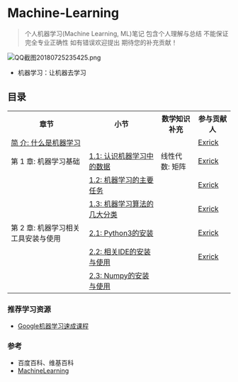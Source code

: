 # Machine-Learning
> 个人机器学习(Machine Learning, ML)笔记 包含个人理解与总结 不能保证完全专业正确性 如有错误欢迎提出 期待您的补充贡献！

![QQ截图20180725235425.png](https://i.loli.net/2018/07/25/5b589d4121cea.png)

- 机器学习：让机器去学习

## 目录

<table>
  <tr>
    <th>章节</th>
    <th>小节</th>
    <th>数学知识补充</th>
    <th>参与贡献人</th>
  </tr>
  <tr>
    <td><a href="https://github.com/Exrick/Machine-Learning/blob/master/%E7%AE%80%E4%BB%8B%20%E4%BB%80%E4%B9%88%E6%98%AF%E6%9C%BA%E5%99%A8%E5%AD%A6%E4%B9%A0/%E7%AE%80%E4%BB%8B%20%E4%BB%80%E4%B9%88%E6%98%AF%E6%9C%BA%E5%99%A8%E5%AD%A6%E4%B9%A0.md">简 介: 什么是机器学习</a></td>
    <td></td>
    <td></td>
    <td><a href="https://github.com/Exrick">Exrick</a></td>
  </tr>
  <tr>
    <td>第 1 章: 机器学习基础</td>
    <td><a href="https://github.com/Exrick/Machine-Learning/blob/master/1.%E6%9C%BA%E5%99%A8%E5%AD%A6%E4%B9%A0%E5%9F%BA%E7%A1%80/1.1%20%E8%AE%A4%E8%AF%86%E6%9C%BA%E5%99%A8%E5%AD%A6%E4%B9%A0%E4%B8%AD%E7%9A%84%E6%95%B0%E6%8D%AE/1.1%20%E8%AE%A4%E8%AF%86%E6%9C%BA%E5%99%A8%E5%AD%A6%E4%B9%A0%E4%B8%AD%E7%9A%84%E6%95%B0%E6%8D%AE.md">1.1: 认识机器学习中的数据</a></td>
    <td>线性代数: 矩阵</td>
    <td><a href="https://github.com/Exrick">Exrick</a></td>
  </tr>
  <tr>
    <td></td>
    <td><a href="https://github.com/Exrick/Machine-Learning/blob/master/1.%E6%9C%BA%E5%99%A8%E5%AD%A6%E4%B9%A0%E5%9F%BA%E7%A1%80/1.2%20%E6%9C%BA%E5%99%A8%E5%AD%A6%E4%B9%A0%E7%9A%84%E4%B8%BB%E8%A6%81%E4%BB%BB%E5%8A%A1/1.2%20%E6%9C%BA%E5%99%A8%E5%AD%A6%E4%B9%A0%E7%9A%84%E4%B8%BB%E8%A6%81%E4%BB%BB%E5%8A%A1.md">1.2: 机器学习的主要任务</a></td>
    <td></td>
    <td><a href="https://github.com/Exrick">Exrick</a></td>
  </tr>
  <tr>
    <td></td>
    <td><a href="https://github.com/Exrick/Machine-Learning/blob/master/1.%E6%9C%BA%E5%99%A8%E5%AD%A6%E4%B9%A0%E5%9F%BA%E7%A1%80/1.3%20%E6%9C%BA%E5%99%A8%E5%AD%A6%E4%B9%A0%E7%AE%97%E6%B3%95%E7%9A%84%E5%87%A0%E5%A4%A7%E5%88%86%E7%B1%BB/1.3%20%E6%9C%BA%E5%99%A8%E5%AD%A6%E4%B9%A0%E7%AE%97%E6%B3%95%E7%9A%84%E5%87%A0%E5%A4%A7%E5%88%86%E7%B1%BB.md">1.3: 机器学习算法的几大分类</a></td>
    <td></td>
    <td><a href="https://github.com/Exrick">Exrick</a></td>
  </tr>
  <tr>
    <td>第 2 章: 机器学习相关工具安装与使用</td>
    <td><a href="https://github.com/Exrick/Machine-Learning/blob/master/2.%E6%9C%BA%E5%99%A8%E5%AD%A6%E4%B9%A0%E7%9B%B8%E5%85%B3%E5%B7%A5%E5%85%B7%E5%AE%89%E8%A3%85%E4%B8%8E%E4%BD%BF%E7%94%A8/2.1%20Python3%E7%9A%84%E5%AE%89%E8%A3%85/2.1%20Python3%E7%9A%84%E5%AE%89%E8%A3%85.md">2.1: Python3的安装</a></td>
    <td></td>
    <td><a href="https://github.com/Exrick">Exrick</a></td>
  </tr>
  <tr>
    <td></td>
    <td><a href="https://github.com/Exrick/Machine-Learning/blob/master/2.%E6%9C%BA%E5%99%A8%E5%AD%A6%E4%B9%A0%E7%9B%B8%E5%85%B3%E5%B7%A5%E5%85%B7%E5%AE%89%E8%A3%85%E4%B8%8E%E4%BD%BF%E7%94%A8/2.2%20%E7%9B%B8%E5%85%B3IDE%E7%9A%84%E5%AE%89%E8%A3%85%E4%B8%8E%E4%BD%BF%E7%94%A8/2.2%20%E7%9B%B8%E5%85%B3IDE%E7%9A%84%E5%AE%89%E8%A3%85%E4%B8%8E%E4%BD%BF%E7%94%A8.md">2.2: 相关IDE的安装与使用</a></td>
    <td></td>
    <td><a href="https://github.com/Exrick">Exrick</a></td>
  </tr>
  <tr>
    <td></td>
    <td><a href="">2.3: Numpy的安装与使用</a></td>
    <td></td>
    <td></td>
  </tr>
</table>

### 推荐学习资源
- [Google机器学习速成课程](https://developers.google.cn/machine-learning/crash-course/)

### 参考

- 百度百科、维基百科
- [MachineLearning](https://github.com/apachecn/MachineLearning)